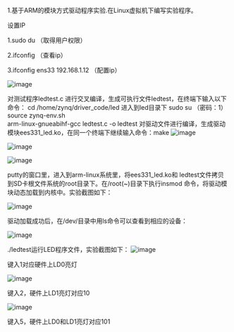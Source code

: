 1.基于ARM的模块方式驱动程序实验.在Linux虚拟机下编写实验程序。

设置IP

1.sudo  du   （取得用户权限）

2.ifconfig    （查看ip）

3.ifconfig  ens33 192.168.1.12    （配置ip）

![image](https://github.com/saint-000/Microprocessor-Structure-and-Embedded-System-Design/blob/master/image/7.png)



对测试程序ledtest.c 进行交叉编译，生成可执行文件ledtest，在终端下输入以下命令：
cd /home/zynq/driver_code/led
进入到led目录下
sudo su        （密码：1） 
source zynq-env.sh  
arm-linux-gnueabihf-gcc ledtest.c -o ledtest
对驱动文件进行编译，生成驱动模块ees331_led.ko，在同一个终端下继续输入命令：make
![image](https://github.com/saint-000/Microprocessor-Structure-and-Embedded-System-Design/blob/master/image/8.png)

![image](https://github.com/saint-000/Microprocessor-Structure-and-Embedded-System-Design/blob/master/image/9.png)


![image](https://github.com/saint-000/Microprocessor-Structure-and-Embedded-System-Design/blob/master/image/10.png)

putty的窗口里，进入到arm-linux系统里，将ees331_led.ko和 ledtest文件拷贝到SD卡根文件系统的root目录下。在/root(~)目录下执行insmod 命令，将驱动模块动态加载到内核中。实验截图如下：

![image](https://github.com/saint-000/Microprocessor-Structure-and-Embedded-System-Design/blob/master/image/28.png)

驱动加载成功后，在/dev/目录中用ls命令可以查看到相应的设备：

![image](https://github.com/saint-000/Microprocessor-Structure-and-Embedded-System-Design/blob/master/image/29.png)

./ledtest运行LED程序文件，实验截图如下：
![image](https://github.com/saint-000/Microprocessor-Structure-and-Embedded-System-Design/blob/master/image/30.png)

键入1对应硬件上LD0亮灯

![image](https://github.com/saint-000/Microprocessor-Structure-and-Embedded-System-Design/blob/master/image/31.png)

键入2，硬件上LD1亮灯对应10

![image](https://github.com/saint-000/Microprocessor-Structure-and-Embedded-System-Design/blob/master/image/32.png)

键入5，硬件上LD0和LD1亮灯对应101


